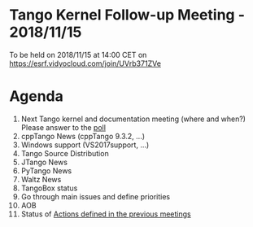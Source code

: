 # Tango Kernel Follow-up Meeting - 2018/11/15

To be held on 2018/11/15 at 14:00 CET on https://esrf.vidyocloud.com/join/UVrb371ZVe

# Agenda
1. Next Tango kernel and documentation meeting (where and when?) 
Please answer to the [poll](https://framadate.org/byaZdUd7s5W1Uusb)
2. cppTango News (cppTango 9.3.2, ...)
3. Windows support (VS2017support, ...)
4. Tango Source Distribution
5. JTango News
6. PyTango News
7. Waltz News
8. TangoBox status
9. Go through main issues and define priorities
10. AOB
11. Status of [Actions defined in the previous meetings](https://github.com/tango-controls/tango-kernel-followup/blob/master/2018-09-14/Minutes.md#summary-of-remaining-actions)
